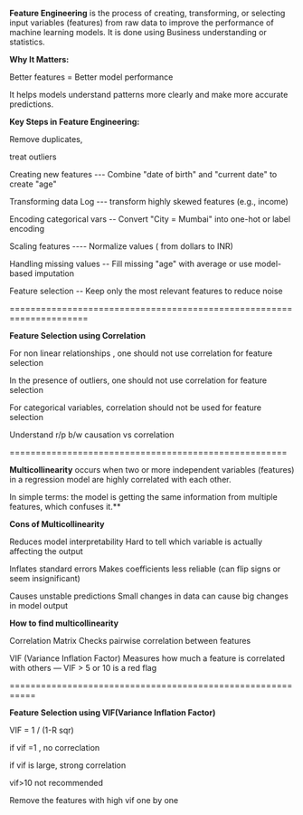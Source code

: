 **Feature Engineering** is the process of creating, transforming, or selecting input variables (features) from raw data to improve the performance of machine learning models.
It is done using Business understanding or statistics.

**Why It Matters:**

Better features = Better model performance 

It helps models understand patterns more clearly and make more accurate predictions.

**Key Steps in Feature Engineering:**

Remove duplicates, 

treat outliers

Creating new features   ---	Combine "date of birth" and "current date" to create "age"

Transforming data	Log   ---  transform highly skewed features (e.g., income)

Encoding categorical vars  --  	Convert "City = Mumbai" into one-hot or label encoding

Scaling features	----   Normalize values ( from dollars to INR)

Handling missing values	--   Fill missing "age" with average or use model-based imputation

Feature selection	--  Keep only the most relevant features to reduce noise

=====================================================================

**Feature Selection using Correlation**

For non linear relationships , one should not use correlation for feature selection

In the presence of outliers, one should not use correlation for feature selection

For categorical variables, correlation should not be used for feature selection     

Understand r/p b/w causation vs correlation

=====================================================

**Multicollinearity** occurs when two or more independent variables (features) in a regression model are highly correlated with each other.

In simple terms: the model is getting the same information from multiple features, which confuses it.**

**Cons of Multicollinearity**

Reduces model interpretability	Hard to tell which variable is actually affecting the output

Inflates standard errors	Makes coefficients less reliable (can flip signs or seem insignificant)

Causes unstable predictions	Small changes in data can cause big changes in model output

**How to find multicollinearity**

Correlation Matrix	Checks pairwise correlation between features

VIF (Variance Inflation Factor)	Measures how much a feature is correlated with others — VIF > 5 or 10 is a red flag

===========================================================

**Feature Selection using VIF(Variance Inflation Factor)**

VIF = 1 / (1-R sqr)   

if vif =1 , no correclation

if vif is large, strong correlation

vif>10 not recommended

Remove the features with high vif one by one
